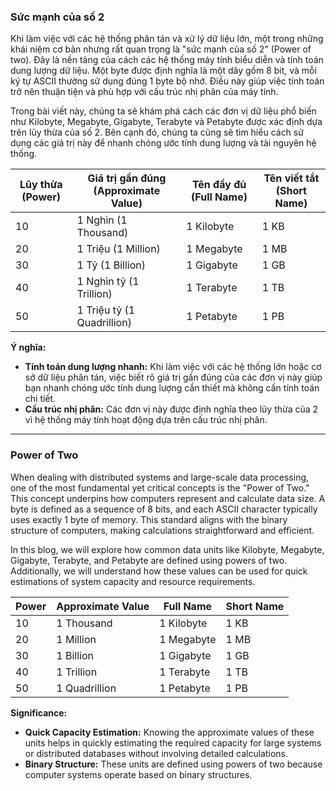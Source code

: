 ### Sức mạnh của số 2
Khi làm việc với các hệ thống phân tán và xử lý dữ liệu lớn, một trong những khái niệm cơ bản nhưng rất quan trọng là "sức mạnh của số 2" (Power of two). Đây là nền tảng của cách các hệ thống máy tính biểu diễn và tính toán dung lượng dữ liệu. Một byte được định nghĩa là một dãy gồm 8 bit, và mỗi ký tự ASCII thường sử dụng đúng 1 byte bộ nhớ. Điều này giúp việc tính toán trở nên thuận tiện và phù hợp với cấu trúc nhị phân của máy tính.

Trong bài viết này, chúng ta sẽ khám phá cách các đơn vị dữ liệu phổ biến như Kilobyte, Megabyte, Gigabyte, Terabyte và Petabyte được xác định dựa trên lũy thừa của số 2. Bên cạnh đó, chúng ta cũng sẽ tìm hiểu cách sử dụng các giá trị này để nhanh chóng ước tính dung lượng và tài nguyên hệ thống.

| **Lũy thừa (Power)** | **Giá trị gần đúng (Approximate Value)** | **Tên đầy đủ (Full Name)** | **Tên viết tắt (Short Name)** |
|-----------------------|------------------------------------------|-----------------------------|--------------------------------|
| 10                   | 1 Nghìn (1 Thousand)                    | 1 Kilobyte                 | 1 KB                          |
| 20                   | 1 Triệu (1 Million)                     | 1 Megabyte                 | 1 MB                          |
| 30                   | 1 Tỷ (1 Billion)                        | 1 Gigabyte                 | 1 GB                          |
| 40                   | 1 Nghìn tỷ (1 Trillion)                 | 1 Terabyte                 | 1 TB                          |
| 50                   | 1 Triệu tỷ (1 Quadrillion)              | 1 Petabyte                 | 1 PB                          |

**Ý nghĩa:**
- **Tính toán dung lượng nhanh:** Khi làm việc với các hệ thống lớn hoặc cơ sở dữ liệu phân tán, việc biết rõ giá trị gần đúng của các đơn vị này giúp bạn nhanh chóng ước tính dung lượng cần thiết mà không cần tính toán chi tiết.
- **Cấu trúc nhị phân:** Các đơn vị này được định nghĩa theo lũy thừa của 2 vì hệ thống máy tính hoạt động dựa trên cấu trúc nhị phân.

---

### Power of Two
When dealing with distributed systems and large-scale data processing, one of the most fundamental yet critical concepts is the "Power of Two." This concept underpins how computers represent and calculate data size. A byte is defined as a sequence of 8 bits, and each ASCII character typically uses exactly 1 byte of memory. This standard aligns with the binary structure of computers, making calculations straightforward and efficient.

In this blog, we will explore how common data units like Kilobyte, Megabyte, Gigabyte, Terabyte, and Petabyte are defined using powers of two. Additionally, we will understand how these values can be used for quick estimations of system capacity and resource requirements.

| **Power**            | **Approximate Value**                   | **Full Name**              | **Short Name**               |
|-----------------------|------------------------------------------|-----------------------------|--------------------------------|
| 10                   | 1 Thousand                              | 1 Kilobyte                 | 1 KB                          |
| 20                   | 1 Million                               | 1 Megabyte                 | 1 MB                          |
| 30                   | 1 Billion                               | 1 Gigabyte                 | 1 GB                          |
| 40                   | 1 Trillion                              | 1 Terabyte                 | 1 TB                          |
| 50                   | 1 Quadrillion                           | 1 Petabyte                 | 1 PB                          |

**Significance:**
- **Quick Capacity Estimation:** Knowing the approximate values of these units helps in quickly estimating the required capacity for large systems or distributed databases without involving detailed calculations.
- **Binary Structure:** These units are defined using powers of two because computer systems operate based on binary structures.
